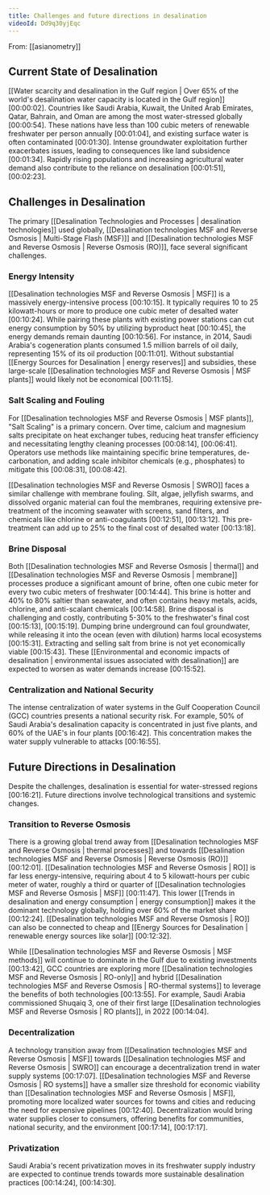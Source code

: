 ```yaml
---
title: Challenges and future directions in desalination
videoId: Dd9q30yjEqc
---
```


From: [[asianometry]] <br/> 

## Current State of Desalination
[[Water scarcity and desalination in the Gulf region | Over 65% of the world's desalination water capacity is located in the Gulf region]] <a class="yt-timestamp" data-t="00:00:02">[00:00:02]</a>. Countries like Saudi Arabia, Kuwait, the United Arab Emirates, Qatar, Bahrain, and Oman are among the most water-stressed globally <a class="yt-timestamp" data-t="00:00:54">[00:00:54]</a>. These nations have less than 100 cubic meters of renewable freshwater per person annually <a class="yt-timestamp" data-t="00:01:04">[00:01:04]</a>, and existing surface water is often contaminated <a class="yt-timestamp" data-t="00:01:30">[00:01:30]</a>. Intense groundwater exploitation further exacerbates issues, leading to consequences like land subsidence <a class="yt-timestamp" data-t="00:01:34">[00:01:34]</a>. Rapidly rising populations and increasing agricultural water demand also contribute to the reliance on desalination <a class="yt-timestamp" data-t="00:01:51">[00:01:51]</a>, <a class="yt-timestamp" data-t="00:02:23">[00:02:23]</a>.

## Challenges in Desalination
The primary [[Desalination Technologies and Processes | desalination technologies]] used globally, [[Desalination technologies MSF and Reverse Osmosis | Multi-Stage Flash (MSF)]] and [[Desalination technologies MSF and Reverse Osmosis | Reverse Osmosis (RO)]], face several significant challenges.

### Energy Intensity
[[Desalination technologies MSF and Reverse Osmosis | MSF]] is a massively energy-intensive process <a class="yt-timestamp" data-t="00:10:15">[00:10:15]</a>. It typically requires 10 to 25 kilowatt-hours or more to produce one cubic meter of desalted water <a class="yt-timestamp" data-t="00:10:24">[00:10:24]</a>. While pairing these plants with existing power stations can cut energy consumption by 50% by utilizing byproduct heat <a class="yt-timestamp" data-t="00:10:45">[00:10:45]</a>, the energy demands remain daunting <a class="yt-timestamp" data-t="00:10:56">[00:10:56]</a>. For instance, in 2014, Saudi Arabia's cogeneration plants consumed 1.5 million barrels of oil daily, representing 15% of its oil production <a class="yt-timestamp" data-t="00:11:01">[00:11:01]</a>. Without substantial [[Energy Sources for Desalination | energy reserves]] and subsidies, these large-scale [[Desalination technologies MSF and Reverse Osmosis | MSF plants]] would likely not be economical <a class="yt-timestamp" data-t="00:11:15">[00:11:15]</a>.

### Salt Scaling and Fouling
For [[Desalination technologies MSF and Reverse Osmosis | MSF plants]], "Salt Scaling" is a primary concern. Over time, calcium and magnesium salts precipitate on heat exchanger tubes, reducing heat transfer efficiency and necessitating lengthy cleaning processes <a class="yt-timestamp" data-t="00:08:14">[00:08:14]</a>, <a class="yt-timestamp" data-t="00:06:41">[00:06:41]</a>. Operators use methods like maintaining specific brine temperatures, de-carbonation, and adding scale inhibitor chemicals (e.g., phosphates) to mitigate this <a class="yt-timestamp" data-t="00:08:31">[00:08:31]</a>, <a class="yt-timestamp" data-t="00:08:42">[00:08:42]</a>.

[[Desalination technologies MSF and Reverse Osmosis | SWRO]] faces a similar challenge with membrane fouling. Silt, algae, jellyfish swarms, and dissolved organic material can foul the membranes, requiring extensive pre-treatment of the incoming seawater with screens, sand filters, and chemicals like chlorine or anti-coagulants <a class="yt-timestamp" data-t="00:12:51">[00:12:51]</a>, <a class="yt-timestamp" data-t="00:13:12">[00:13:12]</a>. This pre-treatment can add up to 25% to the final cost of desalted water <a class="yt-timestamp" data-t="00:13:18">[00:13:18]</a>.

### Brine Disposal
Both [[Desalination technologies MSF and Reverse Osmosis | thermal]] and [[Desalination technologies MSF and Reverse Osmosis | membrane]] processes produce a significant amount of brine, often one cubic meter for every two cubic meters of freshwater <a class="yt-timestamp" data-t="00:14:44">[00:14:44]</a>. This brine is hotter and 40% to 80% saltier than seawater, and often contains heavy metals, acids, chlorine, and anti-scalant chemicals <a class="yt-timestamp" data-t="00:14:58">[00:14:58]</a>. Brine disposal is challenging and costly, contributing 5-30% to the freshwater's final cost <a class="yt-timestamp" data-t="00:15:13">[00:15:13]</a>, <a class="yt-timestamp" data-t="00:15:19">[00:15:19]</a>. Dumping brine underground can foul groundwater, while releasing it into the ocean (even with dilution) harms local ecosystems <a class="yt-timestamp" data-t="00:15:31">[00:15:31]</a>. Extracting and selling salt from brine is not yet economically viable <a class="yt-timestamp" data-t="00:15:43">[00:15:43]</a>. These [[Environmental and economic impacts of desalination | environmental issues associated with desalination]] are expected to worsen as water demands increase <a class="yt-timestamp" data-t="00:15:52">[00:15:52]</a>.

### Centralization and National Security
The intense centralization of water systems in the Gulf Cooperation Council (GCC) countries presents a national security risk. For example, 50% of Saudi Arabia's desalination capacity is concentrated in just five plants, and 60% of the UAE's in four plants <a class="yt-timestamp" data-t="00:16:42">[00:16:42]</a>. This concentration makes the water supply vulnerable to attacks <a class="yt-timestamp" data-t="00:16:55">[00:16:55]</a>.

## Future Directions in Desalination
Despite the challenges, desalination is essential for water-stressed regions <a class="yt-timestamp" data-t="00:16:21">[00:16:21]</a>. Future directions involve technological transitions and systemic changes.

### Transition to Reverse Osmosis
There is a growing global trend away from [[Desalination technologies MSF and Reverse Osmosis | thermal processes]] and towards [[Desalination technologies MSF and Reverse Osmosis | Reverse Osmosis (RO)]] <a class="yt-timestamp" data-t="00:12:01">[00:12:01]</a>. [[Desalination technologies MSF and Reverse Osmosis | RO]] is far less energy-intensive, requiring about 4 to 5 kilowatt-hours per cubic meter of water, roughly a third or quarter of [[Desalination technologies MSF and Reverse Osmosis | MSF]] <a class="yt-timestamp" data-t="00:11:47">[00:11:47]</a>. This lower [[Trends in desalination and energy consumption | energy consumption]] makes it the dominant technology globally, holding over 60% of the market share <a class="yt-timestamp" data-t="00:12:24">[00:12:24]</a>. [[Desalination technologies MSF and Reverse Osmosis | RO]] can also be connected to cheap and [[Energy Sources for Desalination | renewable energy sources like solar]] <a class="yt-timestamp" data-t="00:12:32">[00:12:32]</a>.

While [[Desalination technologies MSF and Reverse Osmosis | MSF methods]] will continue to dominate in the Gulf due to existing investments <a class="yt-timestamp" data-t="00:13:42">[00:13:42]</a>, GCC countries are exploring more [[Desalination technologies MSF and Reverse Osmosis | RO-only]] and hybrid [[Desalination technologies MSF and Reverse Osmosis | RO-thermal systems]] to leverage the benefits of both technologies <a class="yt-timestamp" data-t="00:13:55">[00:13:55]</a>. For example, Saudi Arabia commissioned Shuqaiq 3, one of their first large [[Desalination technologies MSF and Reverse Osmosis | RO plants]], in 2022 <a class="yt-timestamp" data-t="00:14:04">[00:14:04]</a>.

### Decentralization
A technology transition away from [[Desalination technologies MSF and Reverse Osmosis | MSF]] towards [[Desalination technologies MSF and Reverse Osmosis | SWRO]] can encourage a decentralization trend in water supply systems <a class="yt-timestamp" data-t="00:17:07">[00:17:07]</a>. [[Desalination technologies MSF and Reverse Osmosis | RO systems]] have a smaller size threshold for economic viability than [[Desalination technologies MSF and Reverse Osmosis | MSF]], promoting more localized water sources for towns and cities and reducing the need for expensive pipelines <a class="yt-timestamp" data-t="00:12:40">[00:12:40]</a>. Decentralization would bring water supplies closer to consumers, offering benefits for communities, national security, and the environment <a class="yt-timestamp" data-t="00:17:14">[00:17:14]</a>, <a class="yt-timestamp" data-t="00:17:17">[00:17:17]</a>.

### Privatization
Saudi Arabia's recent privatization moves in its freshwater supply industry are expected to continue trends towards more sustainable desalination practices <a class="yt-timestamp" data-t="00:14:24">[00:14:24]</a>, <a class="yt-timestamp" data-t="00:14:30">[00:14:30]</a>.